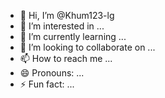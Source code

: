 - 👋 Hi, I’m @Khum123-lg
- 👀 I’m interested in ...
- 🌱 I’m currently learning ...
- 💞️ I’m looking to collaborate on ...
- 📫 How to reach me ...
- 😄 Pronouns: ...
- ⚡ Fun fact: ...

<!---
Khum123-lg/Khum123-lg is a ✨ special ✨ repository because its `README.md` (this file) appears on your GitHub profile.
You can click the Preview link to take a look at your changes.
--->
